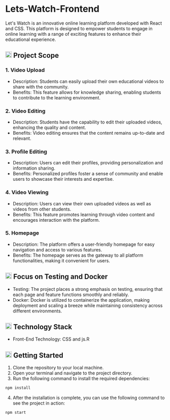 # Lets-Watch-Frontend
Let's Watch is an innovative online learning platform developed with React and CSS. This platform is designed to empower students to engage in online learning with a range of exciting features to enhance their educational experience.

## <img width="20" height="20" src="https://img.icons8.com/ios/50/41b883/garden.png" alt="garden"/> Project Scope

### 1. Video Upload
- Description: Students can easily upload their own educational videos to share with the community.
- Benefits: This feature allows for knowledge sharing, enabling students to contribute to the learning environment.

### 2. Video Editing
- Description: Students have the capability to edit their uploaded videos, enhancing the quality and content.
- Benefits: Video editing ensures that the content remains up-to-date and relevant.

### 3. Profile Editing
- Description: Users can edit their profiles, providing personalization and information sharing.
- Benefits: Personalized profiles foster a sense of community and enable users to showcase their interests and expertise.

### 4. Video Viewing
- Description: Users can view their own uploaded videos as well as videos from other students.
- Benefits: This feature promotes learning through video content and encourages interaction with the platform.

### 5. Homepage
- Description: The platform offers a user-friendly homepage for easy navigation and access to various features.
- Benefits: The homepage serves as the gateway to all platform functionalities, making it convenient for users.

## <img width="20" height="20" src="https://img.icons8.com/ios/50/41b883/square-border.png" alt="square-border"/> Focus on Testing and Docker

- Testing: The project places a strong emphasis on testing, ensuring that each page and feature functions smoothly and reliably.
- Docker: Docker is utilized to containerize the application, making deployment and scaling a breeze while maintaining consistency across different environments.

## <img width="20" height="20" src="https://img.icons8.com/ios/50/41b883/code--v1.png" alt="code--v1"/> Technology Stack

- Front-End Technology: CSS and js.R

## <img width="20" height="20" src="https://img.icons8.com/ios/50/41b883/start--v1.png" alt="start--v1"/> Getting Started

1. Clone the repository to your local machine.
2. Open your terminal and navigate to the project directory.
3. Run the following command to install the required dependencies:
```bash
npm install
```
4. After the installation is complete, you can use the following command to see the project in action:
```bash
npm start
```
